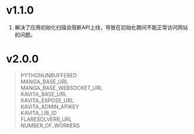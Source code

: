 # v1.1.0
1. 解决了应用初始化扫描会阻断API上线，导致在初始化期间不能正常访问网站的问题。
# v2.0.0
> PYTHONUNBUFFERED  
> MANGA_BASE_URL  
> MANGA_BASE_WEBSOCKET_URL  
> KAVITA_BASE_URL  
> KAVITA_EXPOSE_URL  
> KAVITA_ADMIN_APIKEY  
> KAVITA_LIB_ID  
> FLARESOLVERR_URL  
> NUMBER_OF_WORKERS  

